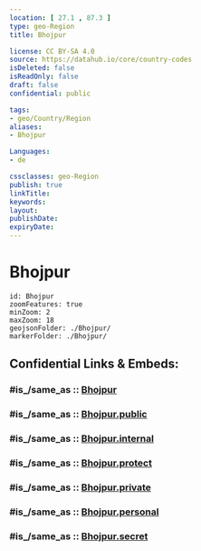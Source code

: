 ```yaml
---
location: [ 27.1 , 87.3 ] 
type: geo-Region
title: Bhojpur

license: CC BY-SA 4.0
source: https://datahub.io/core/country-codes
isDeleted: false
isReadOnly: false
draft: false
confidential: public

tags:
- geo/Country/Region
aliases:
- Bhojpur

Languages:
- de

cssclasses: geo-Region
publish: true
linkTitle: 
keywords: 
layout: 
publishDate: 
expiryDate: 
---
```


# Bhojpur

```leaflet
id: Bhojpur
zoomFeatures: true 
minZoom: 2 
maxZoom: 18
geojsonFolder: ./Bhojpur/
markerFolder: ./Bhojpur/
```


## Confidential Links & Embeds: 

### #is_/same_as :: [Bhojpur](/_Standards/Earth/Continent/Asia/Asia~South/Nepal/Counties/Bhojpur.md) 

### #is_/same_as :: [Bhojpur.public](/_public/Earth/Continent/Asia/Asia~South/Nepal/Counties/Bhojpur.public.md) 

### #is_/same_as :: [Bhojpur.internal](/_internal/Earth/Continent/Asia/Asia~South/Nepal/Counties/Bhojpur.internal.md) 

### #is_/same_as :: [Bhojpur.protect](/_protect/Earth/Continent/Asia/Asia~South/Nepal/Counties/Bhojpur.protect.md) 

### #is_/same_as :: [Bhojpur.private](/_private/Earth/Continent/Asia/Asia~South/Nepal/Counties/Bhojpur.private.md) 

### #is_/same_as :: [Bhojpur.personal](/_personal/Earth/Continent/Asia/Asia~South/Nepal/Counties/Bhojpur.personal.md) 

### #is_/same_as :: [Bhojpur.secret](/_secret/Earth/Continent/Asia/Asia~South/Nepal/Counties/Bhojpur.secret.md)

